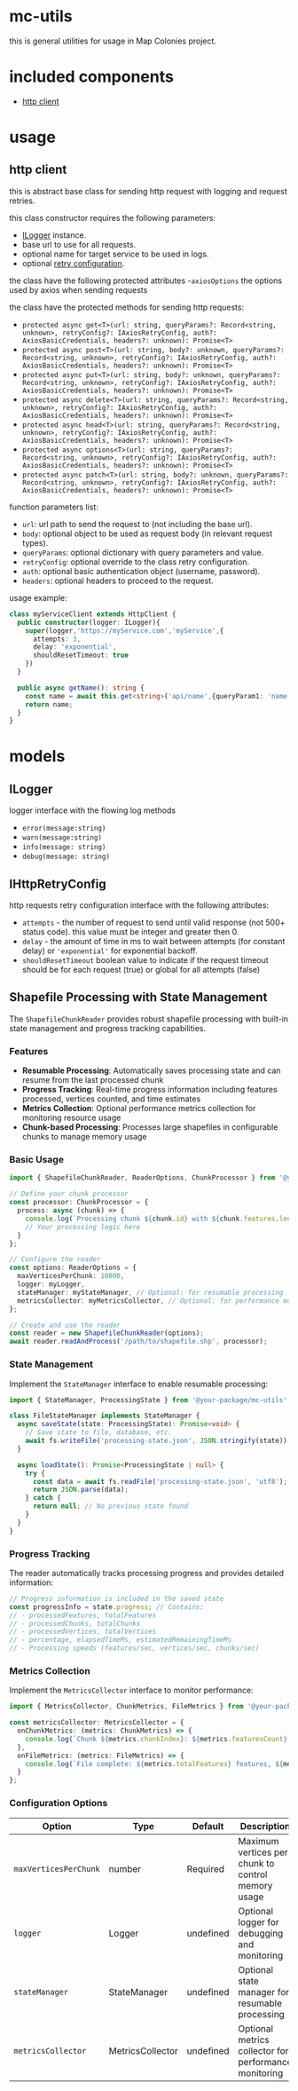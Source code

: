 # mc-utils
this is general utilities for usage in Map Colonies project.

# included components
 - [http client](#http-client)

# usage
 ## http client
 this is abstract base class for sending http request with logging and request retries.

 this class constructor requires the following parameters:
 - [ILogger](#ilogger) instance.
 - base url to use for all requests.
 - optional name for target service to be used in logs.
 - optional [retry configuration](#ihttpretryconfig).

 the class have the following protected attributes
 -```axiosOptions``` the options used by axios when sending requests

 the class have the protected methods for sending http requests:
 - ```protected async get<T>(url: string, queryParams?: Record<string, unknown>, retryConfig?: IAxiosRetryConfig, auth?: AxiosBasicCredentials, headers?: unknown): Promise<T>```
 - ```protected async post<T>(url: string, body?: unknown, queryParams?: Record<string, unknown>, retryConfig?: IAxiosRetryConfig, auth?: AxiosBasicCredentials, headers?: unknown): Promise<T>```
 - ```protected async put<T>(url: string, body?: unknown, queryParams?: Record<string, unknown>, retryConfig?: IAxiosRetryConfig, auth?: AxiosBasicCredentials, headers?: unknown): Promise<T>```
 - ```protected async delete<T>(url: string, queryParams?: Record<string, unknown>, retryConfig?: IAxiosRetryConfig, auth?: AxiosBasicCredentials, headers?: unknown): Promise<T>```
 - ```protected async head<T>(url: string, queryParams?: Record<string, unknown>, retryConfig?: IAxiosRetryConfig, auth?: AxiosBasicCredentials, headers?: unknown): Promise<T>```
 - ```protected async options<T>(url: string, queryParams?: Record<string, unknown>, retryConfig?: IAxiosRetryConfig, auth?: AxiosBasicCredentials, headers?: unknown): Promise<T>```
 - ```protected async patch<T>(url: string, body?: unknown, queryParams?: Record<string, unknown>, retryConfig?: IAxiosRetryConfig, auth?: AxiosBasicCredentials, headers?: unknown): Promise<T>```
  
function parameters list:
- `url`: url path to send the request to (not including the base url).
- `body`: optional object to be used as request body (in relevant request types).
- `queryParams`: optional dictionary with query parameters and value.
- `retryConfig`: optional override to the class retry configuration.
- `auth`: optional basic authentication object (username, password).
- `headers`: optional headers to proceed to the request.

usage example:
```typescript
class myServiceClient extends HttpClient {
  public constructor(logger: ILogger){
    super(logger,'https://myService.com','myService',{
      attempts: 3,
      delay: 'exponential',
      shouldResetTimeout: true
    })
  }

  public async getName(): string {
    const name = await this.get<string>('api/name',{queryParam1: 'name'});
    return name;
  }
}
```
# models
## ILogger
logger interface
with the flowing log methods
- ``` error(message:string) ```
- ```warn(message:string)```
- ```info(message: string)``` 
- ```debug(message: string)```

## IHttpRetryConfig
http requests retry configuration interface with the following attributes:
- ```attempts``` - the number of request to send until valid response (not 500+ status code). this value must be integer and greater then 0.
- ```delay``` - the amount of time in ms to wait between attempts (for constant delay) or ```'exponential'``` for exponential backoff.
- ```shouldResetTimeout``` boolean value to indicate if the request timeout should be for each request (true) or global for all attempts (false) 

## Shapefile Processing with State Management

The `ShapefileChunkReader` provides robust shapefile processing with built-in state management and progress tracking capabilities.

### Features

- **Resumable Processing**: Automatically saves processing state and can resume from the last processed chunk
- **Progress Tracking**: Real-time progress information including features processed, vertices counted, and time estimates
- **Metrics Collection**: Optional performance metrics collection for monitoring resource usage
- **Chunk-based Processing**: Processes large shapefiles in configurable chunks to manage memory usage

### Basic Usage

```typescript
import { ShapefileChunkReader, ReaderOptions, ChunkProcessor } from '@your-package/mc-utils';

// Define your chunk processor
const processor: ChunkProcessor = {
  process: async (chunk) => {
    console.log(`Processing chunk ${chunk.id} with ${chunk.features.length} features`);
    // Your processing logic here
  }
};

// Configure the reader
const options: ReaderOptions = {
  maxVerticesPerChunk: 10000,
  logger: myLogger,
  stateManager: myStateManager, // Optional: for resumable processing
  metricsCollector: myMetricsCollector, // Optional: for performance monitoring
};

// Create and use the reader
const reader = new ShapefileChunkReader(options);
await reader.readAndProcess('/path/to/shapefile.shp', processor);
```

### State Management

Implement the `StateManager` interface to enable resumable processing:

```typescript
import { StateManager, ProcessingState } from '@your-package/mc-utils';

class FileStateManager implements StateManager {
  async saveState(state: ProcessingState): Promise<void> {
    // Save state to file, database, etc.
    await fs.writeFile('processing-state.json', JSON.stringify(state));
  }

  async loadState(): Promise<ProcessingState | null> {
    try {
      const data = await fs.readFile('processing-state.json', 'utf8');
      return JSON.parse(data);
    } catch {
      return null; // No previous state found
    }
  }
}
```

### Progress Tracking

The reader automatically tracks processing progress and provides detailed information:

```typescript
// Progress information is included in the saved state
const progressInfo = state.progress; // Contains:
// - processedFeatures, totalFeatures
// - processedChunks, totalChunks  
// - processedVertices, totalVertices
// - percentage, elapsedTimeMs, estimatedRemainingTimeMs
// - Processing speeds (features/sec, vertices/sec, chunks/sec)
```

### Metrics Collection

Implement the `MetricsCollector` interface to monitor performance:

```typescript
import { MetricsCollector, ChunkMetrics, FileMetrics } from '@your-package/mc-utils';

const metricsCollector: MetricsCollector = {
  onChunkMetrics: (metrics: ChunkMetrics) => {
    console.log(`Chunk ${metrics.chunkIndex}: ${metrics.featuresCount} features, ${metrics.totalTimeMs}ms`);
  },
  onFileMetrics: (metrics: FileMetrics) => {
    console.log(`File complete: ${metrics.totalFeatures} features, ${metrics.totalTimeMs}ms total`);
  }
};
```

### Configuration Options

| Option | Type | Default | Description |
|--------|------|---------|-------------|
| `maxVerticesPerChunk` | number | Required | Maximum vertices per chunk to control memory usage |
| `logger` | Logger | undefined | Optional logger for debugging and monitoring |
| `stateManager` | StateManager | undefined | Optional state manager for resumable processing |
| `metricsCollector` | MetricsCollector | undefined | Optional metrics collector for performance monitoring |